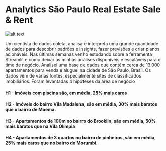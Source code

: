 # Analytics São Paulo Real Estate Sale & Rent
![alt text](https://p7z2w8n8.rocketcdn.me/wp-content/uploads/2021/03/comprar-casa-ou-alugar-pros-e-contras-das-duas-alternativas.jpg)

Um cientista de dados coleta, analisa e interpreta uma grande quantidade de dados para descobrir padrões e insights, fazer previsões e criar planos acionáveis. 
Nas últimas semanas venho estudando sobre a ferramenta Streamlit e como deixar as minhas análises disponíveis e escaláveis para o time de negócio.
Analisei uma base de dados que contém cerca de 13.000 apartamentos para venda e aluguel na cidade de São Paulo, Brasil. Os dados vêm de várias fontes, especialmente sites de classificados imobiliários.
Foram levantadas 4 hipóteses da área de negócio
#### H1 - Imóveis com piscina são, em média, 25% mais caros
#### H2 - Imóveis do bairro Vila Madalena, são em média, 30% mais baratos que o bairro de Moema.
#### H3 - Apartamentos de 100m no bairro do Brooklin, são em média, 50% mais baratos que na Vila Olímpia
#### H4 - Apartamentos de 3 quartos no bairro de pinheiros, são em média, 25% mais caros que no bairro do Morumbi.
